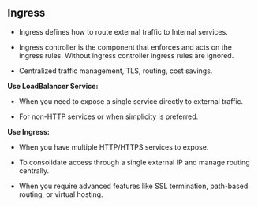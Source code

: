 ## Ingress

- Ingress defines how to route external traffic to Internal services.

- Ingress controller is the component that enforces and acts on the ingress rules. Without ingress controller ingress rules are ignored.

- Centralized traffic management, TLS, routing, cost savings.

**Use LoadBalancer Service:**

- When you need to expose a single service directly to external traffic.

- For non-HTTP services or when simplicity is preferred.​

**Use Ingress:**

- When you have multiple HTTP/HTTPS services to expose.

- To consolidate access through a single external IP and manage routing centrally.

- When you require advanced features like SSL termination, path-based routing, or virtual hosting.​

